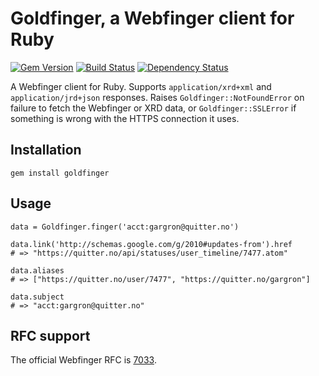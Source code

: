 Goldfinger, a Webfinger client for Ruby
=======================================

[![Gem Version](http://img.shields.io/gem/v/goldfinger.svg)][gem]
[![Build Status](http://img.shields.io/travis/tootsuite/goldfinger.svg)][travis]
[![Dependency Status](http://img.shields.io/gemnasium/tootsuite/goldfinger.svg)][gemnasium]

[gem]: https://rubygems.org/gems/goldfinger
[travis]: https://travis-ci.org/tootsuite/goldfinger
[gemnasium]: https://gemnasium.com/tootsuite/goldfinger

A Webfinger client for Ruby. Supports `application/xrd+xml` and `application/jrd+json` responses. Raises `Goldfinger::NotFoundError` on failure to fetch the Webfinger or XRD data, or `Goldfinger::SSLError` if something is wrong with the HTTPS connection it uses.

## Installation

    gem install goldfinger

## Usage

    data = Goldfinger.finger('acct:gargron@quitter.no')

    data.link('http://schemas.google.com/g/2010#updates-from').href
    # => "https://quitter.no/api/statuses/user_timeline/7477.atom"

    data.aliases
    # => ["https://quitter.no/user/7477", "https://quitter.no/gargron"]

    data.subject
    # => "acct:gargron@quitter.no"

## RFC support

The official Webfinger RFC is [7033](https://tools.ietf.org/html/rfc7033).
